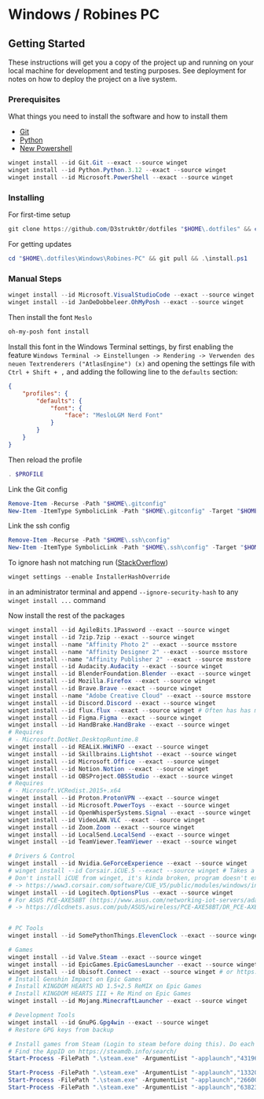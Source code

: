 # Windows / Robines PC

## Getting Started

These instructions will get you a copy of the project up and running on your local machine for development and testing purposes. See deployment for notes on how to deploy the project on a live system.

### Prerequisites

What things you need to install the software and how to install them

* [Git](https://git-scm.com/)
* [Python](https://www.python.org/downloads/)
* [New Powershell](https://github.com/PowerShell/PowerShell)

```powershell
winget install --id Git.Git --exact --source winget
winget install --id Python.Python.3.12 --exact --source winget
winget install --id Microsoft.PowerShell --exact --source winget
```

### Installing

For first-time setup

```powershell
git clone https://github.com/D3strukt0r/dotfiles "$HOME\.dotfiles" && cd "$HOME\.dotfiles\Windows\Robines-PC" && .\install.ps1
```

For getting updates

```powershell
cd "$HOME\.dotfiles\Windows\Robines-PC" && git pull && .\install.ps1
```

### Manual Steps

```powershell
winget install --id Microsoft.VisualStudioCode --exact --source winget
winget install --id JanDeDobbeleer.OhMyPosh --exact --source winget
```

Then install the font `Meslo`

```powershell
oh-my-posh font install
```

Install this font in the Windows Terminal settings, by first enabling the feature `Windows Terminal -> Einstellungen -> Rendering -> Verwenden des neuen Textrenderers ("AtlasEngine") (x)` and opening the settings file with `Ctrl + Shift + ,` and adding the following line to the `defaults` section:

```json
{
    "profiles": {
        "defaults": {
            "font": {
                "face": "MesloLGM Nerd Font"
            }
        }
    }
}
```

Then reload the profile

```powershell
. $PROFILE
```

Link the Git config

```powershell
Remove-Item -Recurse -Path "$HOME\.gitconfig"
New-Item -ItemType SymbolicLink -Path "$HOME\.gitconfig" -Target "$HOME\.dotfiles\Windows\Robines-PC\.gitconfig"
```

Link the ssh config

```powershell
Remove-Item -Recurse -Path "$HOME\.ssh\config"
New-Item -ItemType SymbolicLink -Path "$HOME\.ssh\config" -Target "$HOME\.dotfiles\Windows\Robines-PC\.ssh\config"
```

To ignore hash not matching run ([StackOverflow](https://stackoverflow.com/questions/75647313/winget-install-my-app-receives-installer-hash-does-not-match))

```powershell
winget settings --enable InstallerHashOverride
```

in an administrator terminal and append `--ignore-security-hash` to any `winget install ...` command

Now install the rest of the packages

```powershell
winget install --id AgileBits.1Password --exact --source winget
winget install --id 7zip.7zip --exact --source winget
winget install --name "Affinity Photo 2" --exact --source msstore
winget install --name "Affinity Designer 2" --exact --source msstore
winget install --name "Affinity Publisher 2" --exact --source msstore
winget install --id Audacity.Audacity --exact --source winget
winget install --id BlenderFoundation.Blender --exact --source winget
winget install --id Mozilla.Firefox --exact --source winget
winget install --id Brave.Brave --exact --source winget
winget install --name "Adobe Creative Cloud" --exact --source msstore
winget install --id Discord.Discord --exact --source winget
winget install --id flux.flux --exact --source winget # Often has has mismatch because file has no version
winget install --id Figma.Figma --exact --source winget
winget install --id HandBrake.HandBrake --exact --source winget
# Requires
# - Microsoft.DotNet.DesktopRuntime.8
winget install --id REALiX.HWiNFO --exact --source winget
winget install --id Skillbrains.Lightshot --exact --source winget
winget install --id Microsoft.Office --exact --source winget
winget install --id Notion.Notion --exact --source winget
winget install --id OBSProject.OBSStudio --exact --source winget
# Requires
# - Microsoft.VCRedist.2015+.x64
winget install --id Proton.ProtonVPN --exact --source winget
winget install --id Microsoft.PowerToys --exact --source winget
winget install --id OpenWhisperSystems.Signal --exact --source winget
winget install --id VideoLAN.VLC --exact --source winget
winget install --id Zoom.Zoom --exact --source winget
winget install --id LocalSend.LocalSend --exact --source winget
winget install --id TeamViewer.TeamViewer --exact --source winget

# Drivers & Control
winget install --id Nvidia.GeForceExperience --exact --source winget
# winget install --id Corsair.iCUE.5 --exact --source winget # Takes a moment to show up, maybe restart Windows
# Don't install iCUE from winget, it's kinda broken, program doesn't exist?? Use 
# -> https://www3.corsair.com/software/CUE_V5/public/modules/windows/installer/Install%20iCUE.exe
winget install --id Logitech.OptionsPlus --exact --source winget
# For ASUS PCE-AXE58BT (https://www.asus.com/networking-iot-servers/adapters/all-series/pce-axe58bt/helpdesk_download?model2Name=PCE-AXE58BT)
# -> https://dlcdnets.asus.com/pub/ASUS/wireless/PCE-AXE58BT/DR_PCE-AXE58BT_v1.0.0.5.zip?model=PCE-AXE58BT


# PC Tools
winget install --id SomePythonThings.ElevenClock --exact --source winget

# Games
winget install --id Valve.Steam --exact --source winget
winget install --id EpicGames.EpicGamesLauncher --exact --source winget
winget install --id Ubisoft.Connect --exact --source winget # or https://static3.cdn.ubi.com/orbit/launcher_installer/UbisoftConnectInstaller.exe
# Install Genshin Impact on Epic Games
# Install KINGDOM HEARTS HD 1.5+2.5 ReMIX on Epic Games
# Install KINGDOM HEARTS III + Re Mind on Epic Games
winget install --id Mojang.MinecraftLauncher --exact --source winget

# Development Tools
winget install --id GnuPG.Gpg4win --exact --source winget
# Restore GPG keys from backup

# Install games from Steam (Login to steam before doing this). Do each command one by one, needs confirmation in Steam client
# Find the AppID on https://steamdb.info/search/
Start-Process -FilePath ".\steam.exe" -ArgumentList "-applaunch","431960" -WorkingDirectory "${Env:Programfiles(x86)}\Steam\" -Wait # Wallpaper Engine

Start-Process -FilePath ".\steam.exe" -ArgumentList "-applaunch","1332010" -WorkingDirectory "${Env:Programfiles(x86)}\Steam\" -Wait # Stray
Start-Process -FilePath ".\steam.exe" -ArgumentList "-applaunch","2660090" -WorkingDirectory "${Env:Programfiles(x86)}\Steam\" -Wait # PuffPals: Island Skies Alpha Playtest
Start-Process -FilePath ".\steam.exe" -ArgumentList "-applaunch","638230" -WorkingDirectory "${Env:Programfiles(x86)}\Steam\" -Wait # Journey
```
